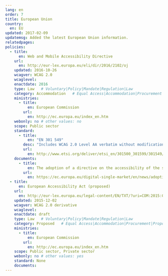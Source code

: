 ```yaml
---
lang: en
order: 7
title: European Union
country:
  en: EU
updated: 2017-02-09
updatemsg: Added the latest European Union information.
relatedpages:
policies:
  - title:
      en: Web and Mobile Accessibility Directive
    url:
      en: http://eur-lex.europa.eu/eli/dir/2016/2102/oj
    updated: 2016-10-26
    wcagver: WCAG 2.0
    wcaglevel:
    enactdate: 2016
    type: Law   # Voluntary|Policy|Mandate|Regulation|Law
    category: Accommodation   # Equal Access|Accommodation|Procurement|Proposed
    ministries:
      - title:
          en: European Commission
        url:
          en: http://ec.europa.eu/index_en.htm
    webonly: no # other values: no
    scope: Public sector
    standard:
      - title:
          en: "EN 301 549"
        desc: "Includes WCAG 2.0 Level AA verbatim without modifications for Web content, and WCAG 2.0 Level AA as interpreted by WCAG2ICT for non-Web documentation and software."
        url:
          en: http://www.etsi.org/deliver/etsi_en/301500_301599/301549/01.01.01_60/en_301549v010101p.pdf
    documents:
      - title:
          en: The adoption of a directive on the accessibility of the sector bodies’ websites and mobile apps
        url:
          en: https://ec.europa.eu/digital-single-market/en/news/adoption-directive-accessibility-sector-bodies-websites-and-mobile-apps
  - title:
      en: European Accessibility Act (proposed)
    url:
      en: http://eur-lex.europa.eu/legal-content/EN/TXT/?uri=COM:2015:0615:FIN
    updated: 2015-12-02
    wcagver: WCAG 2.0 derivative
    wcaglevel:
    enactdate: draft
    type: Law   # Voluntary|Policy|Mandate|Regulation|Law
    category: Proposed   # Equal Access|Accommodation|Procurement|Proposed
    ministries:
      - title:
          en: European Commission
        url:
          en: http://ec.europa.eu/index_en.htm
    scope: Public sector, Private sector
    webonly: no # other values: yes
    standard: None
    documents:
---
```

